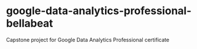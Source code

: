 # google-data-analytics-professional-bellabeat
Capstone project for Google Data Analytics Professional certificate
